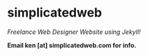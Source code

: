 simplicatedweb
==============

*Freelance Web Designer Website using Jekyll!*

**Email ken [at] simplicatedweb.com for info.**
